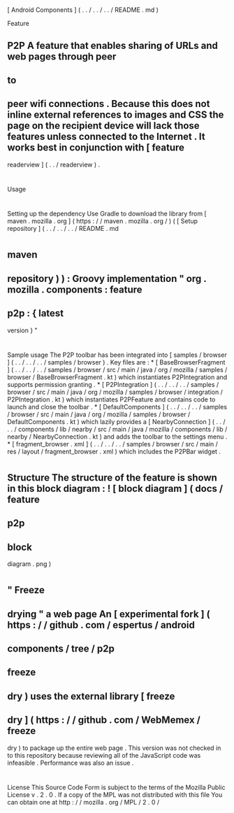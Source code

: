 #
[
Android
Components
]
(
.
.
/
.
.
/
.
.
/
README
.
md
)
>
Feature
>
P2P
A
feature
that
enables
sharing
of
URLs
and
web
pages
through
peer
-
to
-
peer
wifi
connections
.
Because
this
does
not
inline
external
references
to
images
and
CSS
the
page
on
the
recipient
device
will
lack
those
features
unless
connected
to
the
Internet
.
It
works
best
in
conjunction
with
[
feature
-
readerview
]
(
.
.
/
readerview
)
.
#
#
Usage
#
#
#
Setting
up
the
dependency
Use
Gradle
to
download
the
library
from
[
maven
.
mozilla
.
org
]
(
https
:
/
/
maven
.
mozilla
.
org
/
)
(
[
Setup
repository
]
(
.
.
/
.
.
/
.
.
/
README
.
md
#
maven
-
repository
)
)
:
Groovy
implementation
"
org
.
mozilla
.
components
:
feature
-
p2p
:
{
latest
-
version
}
"
#
#
#
Sample
usage
The
P2P
toolbar
has
been
integrated
into
[
samples
/
browser
]
(
.
.
/
.
.
/
.
.
/
samples
/
browser
)
.
Key
files
are
:
*
[
BaseBrowserFragment
]
(
.
.
/
.
.
/
.
.
/
samples
/
browser
/
src
/
main
/
java
/
org
/
mozilla
/
samples
/
browser
/
BaseBrowserFragment
.
kt
)
which
instantiates
P2PIntegration
and
supports
permission
granting
.
*
[
P2PIntegration
]
(
.
.
/
.
.
/
.
.
/
samples
/
browser
/
src
/
main
/
java
/
org
/
mozilla
/
samples
/
browser
/
integration
/
P2PIntegration
.
kt
)
which
instantiates
P2PFeature
and
contains
code
to
launch
and
close
the
toolbar
.
*
[
DefaultComponents
]
(
.
.
/
.
.
/
.
.
/
samples
/
browser
/
src
/
main
/
java
/
org
/
mozilla
/
samples
/
browser
/
DefaultComponents
.
kt
)
which
lazily
provides
a
[
NearbyConnection
]
(
.
.
/
.
.
/
components
/
lib
/
nearby
/
src
/
main
/
java
/
mozilla
/
components
/
lib
/
nearby
/
NearbyConnection
.
kt
)
and
adds
the
toolbar
to
the
settings
menu
.
*
[
fragment_browser
.
xml
]
(
.
.
/
.
.
/
.
.
/
samples
/
browser
/
src
/
main
/
res
/
layout
/
fragment_browser
.
xml
)
which
includes
the
P2PBar
widget
.
#
#
Structure
The
structure
of
the
feature
is
shown
in
this
block
diagram
:
!
[
block
diagram
]
(
docs
/
feature
-
p2p
-
block
-
diagram
.
png
)
#
#
"
Freeze
-
drying
"
a
web
page
An
[
experimental
fork
]
(
https
:
/
/
github
.
com
/
espertus
/
android
-
components
/
tree
/
p2p
-
freeze
-
dry
)
uses
the
external
library
[
freeze
-
dry
]
(
https
:
/
/
github
.
com
/
WebMemex
/
freeze
-
dry
)
to
package
up
the
entire
web
page
.
This
version
was
not
checked
in
to
this
repository
because
reviewing
all
of
the
JavaScript
code
was
infeasible
.
Performance
was
also
an
issue
.
#
#
License
This
Source
Code
Form
is
subject
to
the
terms
of
the
Mozilla
Public
License
v
.
2
.
0
.
If
a
copy
of
the
MPL
was
not
distributed
with
this
file
You
can
obtain
one
at
http
:
/
/
mozilla
.
org
/
MPL
/
2
.
0
/
